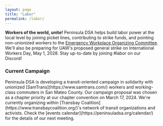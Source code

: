 ```yaml
---
layout: page
title: "Labor"
permalink: /labor/
---
```


**Workers of the world, unite!** Peninsula DSA helps build labor power at the local level by joining picket lines, contributing to strike funds, and pointing non-unionized workers to the [Emergency Workplace Organizing Committee](https://workerorganizing.org/). We'll also be preparing for UAW's proposed general strike on International Workers Day, May 1, 2028. Stay up-to-date by joining #labor on our Discord!

<h3>Current Campaign</h3>
Peninsula DSA is developing a transit-oriented campaign in solidarity with unionized [SamTrans](https://www.samtrans.com/) workers and working-class commuters in San Mateo County. Our campaign proposal was chosen as a chapter priority at our chapter convention on March 17, 2024. We're currently organizing within [Transbay Coalition](https://www.transbaycoalition.org/)'s network of transit organizations and activists. Check the [events calendar](https://peninsuladsa.org/calendar/) for the details of our next meeting.
